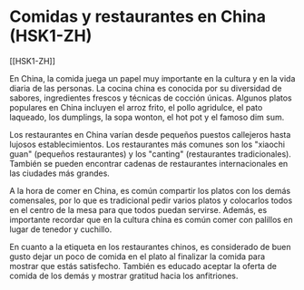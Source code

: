 # Comidas y restaurantes en China (HSK1-ZH)

[[HSK1-ZH]]

En China, la comida juega un papel muy importante en la cultura y en la vida diaria de las personas. La cocina china es conocida por su diversidad de sabores, ingredientes frescos y técnicas de cocción únicas. Algunos platos populares en China incluyen el arroz frito, el pollo agridulce, el pato laqueado, los dumplings, la sopa wonton, el hot pot y el famoso dim sum.

Los restaurantes en China varían desde pequeños puestos callejeros hasta lujosos establecimientos. Los restaurantes más comunes son los "xiaochi guan" (pequeños restaurantes) y los "canting" (restaurantes tradicionales). También se pueden encontrar cadenas de restaurantes internacionales en las ciudades más grandes.

A la hora de comer en China, es común compartir los platos con los demás comensales, por lo que es tradicional pedir varios platos y colocarlos todos en el centro de la mesa para que todos puedan servirse. Además, es importante recordar que en la cultura china es común comer con palillos en lugar de tenedor y cuchillo.

En cuanto a la etiqueta en los restaurantes chinos, es considerado de buen gusto dejar un poco de comida en el plato al finalizar la comida para mostrar que estás satisfecho. También es educado aceptar la oferta de comida de los demás y mostrar gratitud hacia los anfitriones.

